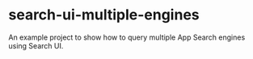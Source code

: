 # search-ui-multiple-engines
An example project to show how to query multiple App Search engines using Search UI. 
